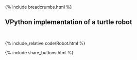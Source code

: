 {% include breadcrumbs.html %}

## VPython implementation of a turtle robot
<div class="header_line"><br/></div>

{% include_relative code/Robot.html %}

<p style="clear: both;"></p>

{% include share_buttons.html %}